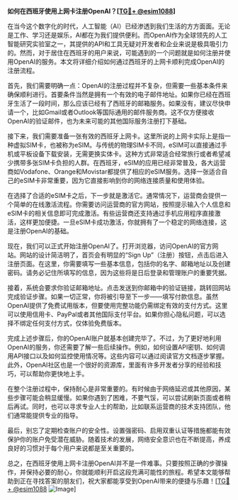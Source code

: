 **如何在西班牙使用上网卡注册OpenAI？[[TG💪+ @esim1088](https://t.me/s/esim1088)]**

在当今这个数字化的时代，人工智能（AI）已经渗透到我们生活的方方面面。无论是工作、学习还是娱乐，AI都在为我们提供便利。而OpenAI作为全球领先的人工智能研究实验室之一，其提供的API和工具无疑对开发者和企业来说是极具吸引力的。然而，对于居住在西班牙的用户来说，可能遇到的一个问题就是如何注册并使用OpenAI的服务。本文将详细介绍如何通过西班牙的上网卡顺利完成OpenAI的注册流程。

首先，我们需要明确一点：OpenAI的注册过程并不复杂，但需要一些基本条件来确保顺利进行。首要条件当然是拥有一个有效的电子邮件地址。如果你已经在西班牙生活了一段时间，那么应该已经有了西班牙的邮箱服务。如果没有，建议尽快申请一个，比如Gmail或者Outlook等国际通用的邮件服务商。这不仅方便接收OpenAI的验证邮件，也为未来可能的其他国际服务注册打下基础。

接下来，我们需要准备一张有效的西班牙上网卡。这里所说的上网卡实际上是指一种虚拟SIM卡，也被称为eSIM。与传统的物理SIM卡不同，eSIM可以直接通过手机或平板设备下载安装，无需更换实体卡。这种方式非常适合经常旅行或者希望减少携带多张SIM卡负担的人群。在西班牙，eSIM的应用已经非常普及，各大运营商如Vodafone、Orange和Movistar都提供了相应的eSIM服务。选择一张适合自己的eSIM卡非常重要，因为它直接影响到你的网络连接质量和使用体验。

在选择了合适的eSIM卡之后，下一步就是激活它。通常情况下，运营商会提供一个简单的在线激活流程。你需要访问运营商的官方网站，按照提示输入个人信息和eSIM卡的相关信息即可完成激活。有些运营商还支持通过手机应用程序直接激活，这样更加便捷。一旦eSIM卡成功激活，你就拥有了一个稳定的网络连接，这是注册OpenAI的基础。

现在，我们可以正式开始注册OpenAI了。打开浏览器，访问OpenAI的官方网站。网站的设计简洁明了，首页会有明显的“Sign Up”（注册）按钮，点击后进入注册页面。在这里，你需要填写一些基本信息，包括你的名字、邮箱地址以及创建密码。请务必记住所填写的信息，因为这些将是日后登录和管理账户的重要凭据。

接着，系统会要求你验证邮箱地址。点击发送到你邮箱中的验证链接，跳转回网站完成验证步骤。如果一切正常，你将被引导至下一步——填写付款信息。虽然OpenAI提供了免费试用版本，但要使用完整功能仍需绑定有效的支付方式。这里可以使用信用卡、PayPal或者其他国际支付平台。如果你担心隐私问题，可以选择不绑定任何支付方式，仅体验免费版本。

完成上述步骤后，你的OpenAI账户就基本创建完毕了。不过，为了更好地利用OpenAI的服务，你还需要了解一些后续操作。例如，如何设置API密钥、如何调用API接口以及如何监控使用情况等。这些内容可以通过阅读官方文档逐步掌握。此外，OpenAI社区也是一个很好的资源库，里面有许多开发者分享的经验和技巧，可以帮助你更快地上手。

在整个注册过程中，保持耐心是非常重要的。有时候由于网络延迟或其他原因，某些步骤可能会稍显缓慢。如果你遇到了困难，不要气馁，可以尝试刷新页面或者稍后再试。同时，也可以寻求专业人士的帮助，比如联系运营商的技术支持团队，他们通常能提供专业的指导。

最后，别忘了定期检查账户的安全性。设置强密码、启用双重认证等措施都能有效保护你的账户免受潜在威胁。随着技术的发展，网络安全意识也在不断提高，养成良好的习惯对于每个用户来说都是至关重要的。

总之，在西班牙使用上网卡注册OpenAI并不是一件难事。只要按照正确的步骤操作，并保持必要的耐心，你就能顺利开启这段充满可能性的旅程。希望本文能够帮助到正在寻找答案的朋友们，祝大家都能享受到OpenAI带来的便捷与乐趣！[[TG💪+ @esim1088](https://t.me/s/esim1088) ![Image](https://i.postimg.cc/4NQfJmqS/Snipaste-2025-05-13-00-14-12.png)]